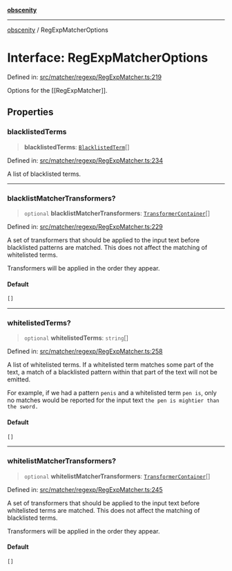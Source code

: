 [**obscenity**](../README.md)

***

[obscenity](../README.md) / RegExpMatcherOptions

# Interface: RegExpMatcherOptions

Defined in: [src/matcher/regexp/RegExpMatcher.ts:219](https://github.com/jo3-l/obscenity/blob/df55df57c9cde0cfef01d92ac049af8e5d6ff36a/src/matcher/regexp/RegExpMatcher.ts#L219)

Options for the [[RegExpMatcher]].

## Properties

### blacklistedTerms

> **blacklistedTerms**: [`BlacklistedTerm`](BlacklistedTerm.md)[]

Defined in: [src/matcher/regexp/RegExpMatcher.ts:234](https://github.com/jo3-l/obscenity/blob/df55df57c9cde0cfef01d92ac049af8e5d6ff36a/src/matcher/regexp/RegExpMatcher.ts#L234)

A list of blacklisted terms.

***

### blacklistMatcherTransformers?

> `optional` **blacklistMatcherTransformers**: [`TransformerContainer`](../type-aliases/TransformerContainer.md)[]

Defined in: [src/matcher/regexp/RegExpMatcher.ts:229](https://github.com/jo3-l/obscenity/blob/df55df57c9cde0cfef01d92ac049af8e5d6ff36a/src/matcher/regexp/RegExpMatcher.ts#L229)

A set of transformers that should be applied to the input text before
blacklisted patterns are matched. This does not affect the matching of
whitelisted terms.

Transformers will be applied in the order they appear.

#### Default

```ts
[]
```

***

### whitelistedTerms?

> `optional` **whitelistedTerms**: `string`[]

Defined in: [src/matcher/regexp/RegExpMatcher.ts:258](https://github.com/jo3-l/obscenity/blob/df55df57c9cde0cfef01d92ac049af8e5d6ff36a/src/matcher/regexp/RegExpMatcher.ts#L258)

A list of whitelisted terms. If a whitelisted term matches some part of
the text, a match of a blacklisted pattern within that part of the text
will not be emitted.

For example, if we had a pattern `penis` and a whitelisted term `pen is`,
only no matches would be reported for the input text `the pen is mightier
than the sword.`

#### Default

```ts
[]
```

***

### whitelistMatcherTransformers?

> `optional` **whitelistMatcherTransformers**: [`TransformerContainer`](../type-aliases/TransformerContainer.md)[]

Defined in: [src/matcher/regexp/RegExpMatcher.ts:245](https://github.com/jo3-l/obscenity/blob/df55df57c9cde0cfef01d92ac049af8e5d6ff36a/src/matcher/regexp/RegExpMatcher.ts#L245)

A set of transformers that should be applied to the input text before
whitelisted terms are matched. This does not affect the matching of
blacklisted terms.

Transformers will be applied in the order they appear.

#### Default

```ts
[]
```

